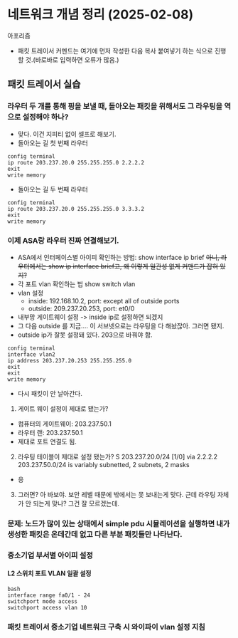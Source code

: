 # 네트워크 개념 정리 (2025-02-08)

아포리즘
- 패킷 트레이서 커멘드는 여기에 먼저 작성한 다음 복사 붙여넣기 하는 식으로 진행할 것.(바로바로 입력하면 오류가 많음.)

## 패킷 트레이서 실습
### 라우터 두 개를 통해 핑을 보낼 때, 돌아오는 패킷을 위해서도 그 라우팅을 역으로 설정해야 하나?
- 맞다. 이건 지피티 없이 셀프로 해보기.
- 돌아오는 길 첫 번째 라우터
```
config terminal
ip route 203.237.20.0 255.255.255.0 2.2.2.2
exit
write memory
```
- 돌아오는 길 두 번째 라우터
```
config terminal
ip route 203.237.20.0 255.255.255.0 3.3.3.2
exit
write memory
```

### 이제 ASA랑 라우터 진짜 연결해보기.
- ASA에서 인터페이스별 아이피 확인하는 방법: 
show interface ip brief
~~아니, 라우터에서는 show ip interface brief고, 왜 이렇게 일관성 없게 커맨드가 잡혀 있지?~~
- 각 포트 vlan 확인하는 법
show switch vlan
- vlan 설정
    - inside: 192.168.10.2, port: except all of outside ports
    - outside: 209.237.20.253, port: et0/0
- 내부망 게이트웨이 설정 -> inside ip로 설정하면 되겠지 
- 그 다음 outside 를 지금.... 이 서브넷으로는 라우팅을 다 해놨잖아. 그러면 됐지.
- outside ip가 잘못 설정돼 있다. 203으로 바꿔야 함.
```
config terminal
interface vlan2
ip address 203.237.20.253 255.255.255.0
exit
exit
write memory
```
- 다시 패킷이 안 날아간다. 
1. 게이트 웨이 설정이 제대로 됐는가?
- 컴퓨터의 게이트웨이: 203.237.50.1
- 라우터 랜:  203.237.50.1
- 제대로 포트 연결도 됨.
2. 라우팅 테이블이 제대로 설정 됐는가?
S    203.237.20.0/24 [1/0] via 2.2.2.2
     203.237.50.0/24 is variably subnetted, 2 subnets, 2 masks
- 응
3. 그러면? 아 바보야. 보안 레벨 때문에 밖에서는 못 보내는게 맞다. 근데 라우팅 자체가 안 되는게 맞나? 그건 잘 모르겠는데. 

### 문제: 노드가 많이 있는 상태에서 simple pdu 시뮬레이션을 실행하면 내가 생성한 패킷은 온데간데 없고 다른 부분 패킷들만 나타난다. 

### 중소기업 부서별 아이피 설정

#### L2 스위치 포트 VLAN 일괄 설정
```
bash
interface range fa0/1 - 24
switchport mode access
switchport access vlan 10
```

### 패킷 트레이서 중소기업 네트워크 구축 시 와이파이 vlan 설정 지침